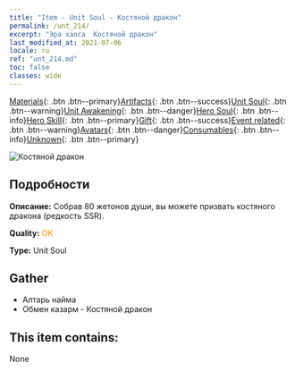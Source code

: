 ```yaml
---
title: "Item - Unit Soul - Костяной дракон"
permalink: /unt_214/
excerpt: "Эра хаоса  Костяной дракон"
last_modified_at: 2021-07-06
locale: ru
ref: "unt_214.md"
toc: false
classes: wide
---
```

 [Materials](/ItemsRU/){: .btn .btn--primary}[Artifacts](/ItemsRU/Artifacts/){: .btn .btn--success}[Unit Soul](/ItemsRU/UnitSoul/){: .btn .btn--warning}[Unit Awakening](/ItemsRU/UnitAwakening/){: .btn .btn--danger}[Hero Soul](/ItemsRU/HeroSoul/){: .btn .btn--info}[Hero Skill](/ItemsRU/HeroSkill/){: .btn .btn--primary}[Gift](/ItemsRU/Gift/){: .btn .btn--success}[Event related](/ItemsRU/Events/){: .btn .btn--warning}[Avatars](/ItemsRU/Avatars/){: .btn .btn--danger}[Consumables](/ItemsRU/Consumables/){: .btn .btn--info}[Unknown](/ItemsRU/Unknown/){: .btn .btn--primary}

 ![Костяной дракон](/images/u/ti_gulong.jpg)

## Подробности
 **Описание:** Собрав 80 жетонов души, вы можете призвать костяного дракона (редкость SSR).

 **Quality:** <span style="color: #FF8C00">OK</span>

 **Type:** Unit Soul

## Gather

*    Алтарь найма 
*    Обмен казарм - Костяной дракон 

## This item contains:

  None

